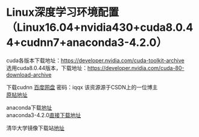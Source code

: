 # Linux深度学习环境配置（Linux16.04+nvidia430+cuda8.0.44+cudnn7+anaconda3-4.2.0）

cuda各版本下载地址：<https://developer.nvidia.com/cuda-toolkit-archive>  
选用cuda8.0.44版本，下载地址：<https://developer.nvidia.com/cuda-80-download-archive>  

下载cudnn [百度网盘](https://pan.baidu.com/s/1ZjI3LDlLpRf_NSVsrj7WSw)  密码：iqqx  该资源源于CSDN上的一位博主  
[原帖地址](https://blog.csdn.net/qq_40605167/article/details/94772970)  

anaconda下载[地址](https://repo.anaconda.com/archive/)  
anaconda3-4.2.0[直接下载地址](https://repo.anaconda.com/archive/Anaconda3-4.2.0-Linux-x86_64.sh)

清华大学镜像下载站[地址](https://mirrors.tuna.tsinghua.edu.cn/help/anaconda/)
